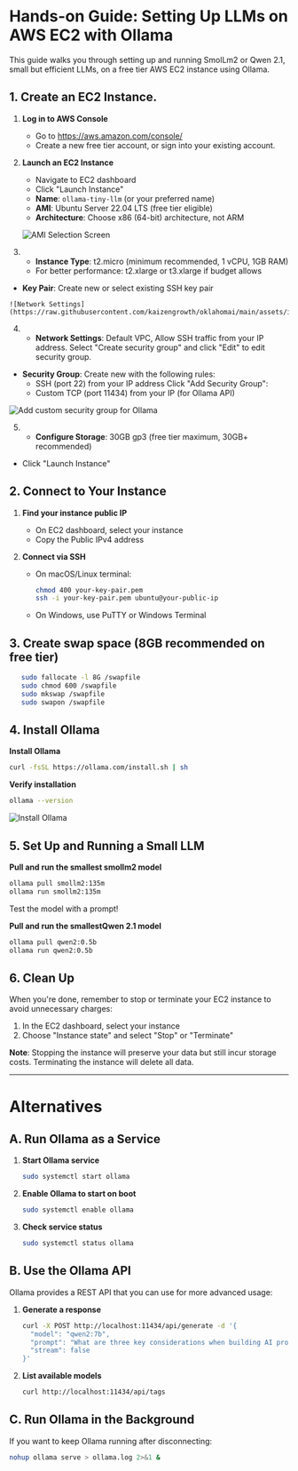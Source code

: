 # Hands-on Guide: Setting Up LLMs on AWS EC2 with Ollama

This guide walks you through setting up and running SmolLm2 or Qwen 2.1, small but efficient LLMs, on a free tier AWS EC2 instance using Ollama.

## 1. Create an EC2 Instance.

1. **Log in to AWS Console**
   - Go to https://aws.amazon.com/console/
   - Create a new free tier account, or sign into your existing account.

2. **Launch an EC2 Instance**
   - Navigate to EC2 dashboard
   - Click "Launch Instance"
   - **Name**: `ollama-tiny-llm` (or your preferred name)
   - **AMI**: Ubuntu Server 22.04 LTS (free tier eligible)
   - **Architecture**: Choose x86 (64-bit) architecture, not ARM
   
   ![AMI Selection Screen](https://raw.githubusercontent.com/kaizengrowth/oklahomai/main/assets/images/step1.png)
   
  
 3.  - **Instance Type**: t2.micro (minimum recommended, 1 vCPU, 1GB RAM)
     - For better performance: t2.xlarge or t3.xlarge if budget allows
   - **Key Pair**: Create new or select existing SSH key pair

    ![Network Settings](https://raw.githubusercontent.com/kaizengrowth/oklahomai/main/assets/images/step2.png)

  4. - **Network Settings**: Default VPC, Allow SSH traffic from your IP address. Select "Create security group" and click "Edit" to edit security group.
   - **Security Group**: Create new with the following rules:
     - SSH (port 22) from your IP address
     Click "Add Security Group":
     - Custom TCP (port 11434) from your IP (for Ollama API)

![Add custom security group for Ollama](https://raw.githubusercontent.com/kaizengrowth/oklahomai/main/assets/images/step3.png)
    
 5.  - **Configure Storage**: 30GB gp3 (free tier maximum, 30GB+ recommended)
   - Click "Launch Instance"

## 2. Connect to Your Instance

1. **Find your instance public IP**
   - On EC2 dashboard, select your instance
   - Copy the Public IPv4 address

2. **Connect via SSH**
   - On macOS/Linux terminal:
     ```bash
     chmod 400 your-key-pair.pem
     ssh -i your-key-pair.pem ubuntu@your-public-ip
     ```
   - On Windows, use PuTTY or Windows Terminal

## 3. Create swap space (8GB recommended on free tier)

```bash
   sudo fallocate -l 8G /swapfile
   sudo chmod 600 /swapfile
   sudo mkswap /swapfile
   sudo swapon /swapfile
```

## 4. Install Ollama

**Install Ollama**
   ```bash
   curl -fsSL https://ollama.com/install.sh | sh
   ```

**Verify installation**
   ```bash
   ollama --version
   ```

![Install Ollama](https://raw.githubusercontent.com/kaizengrowth/oklahomai/main/assets/images/step4.png)


## 5. Set Up and Running a Small LLM

**Pull and run the smallest smollm2 model**
```bash
ollama pull smollm2:135m
ollama run smollm2:135m
```
Test the model with a prompt!

**Pull and run the smallestQwen 2.1 model**
   ```bash
   ollama pull qwen2:0.5b
   ollama run qwen2:0.5b
   ```

## 6.  Clean Up

When you're done, remember to stop or terminate your EC2 instance to avoid unnecessary charges:

1. In the EC2 dashboard, select your instance
2. Choose "Instance state" and select "Stop" or "Terminate"

**Note**: Stopping the instance will preserve your data but still incur storage costs. Terminating the instance will delete all data.

----


# Alternatives

## A. Run Ollama as a Service

1. **Start Ollama service**
   ```bash
   sudo systemctl start ollama
   ```

2. **Enable Ollama to start on boot**
   ```bash
   sudo systemctl enable ollama
   ```

3. **Check service status**
   ```bash
   sudo systemctl status ollama
   ```

## B. Use the Ollama API

Ollama provides a REST API that you can use for more advanced usage:

1. **Generate a response**
   ```bash
   curl -X POST http://localhost:11434/api/generate -d '{
     "model": "qwen2:7b",
     "prompt": "What are three key considerations when building AI products?",
     "stream": false
   }'
   ```

2. **List available models**
   ```bash
   curl http://localhost:11434/api/tags
   ```

## C. Run Ollama in the Background

If you want to keep Ollama running after disconnecting:

```bash
nohup ollama serve > ollama.log 2>&1 &
```